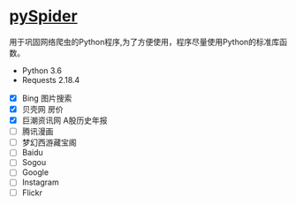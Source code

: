 # [pySpider](https://github.com/Code-0x00/pySpider)
用于巩固网络爬虫的Python程序,为了方便使用，程序尽量使用Python的标准库函数。

- Python 3.6
- Requests 2.18.4

- [x] Bing 图片搜索
- [x] 贝壳网 房价
- [x] 巨潮资讯网 A股历史年报
- [ ] 腾讯漫画
- [ ] 梦幻西游藏宝阁
- [ ] Baidu
- [ ] Sogou
- [ ] Google
- [ ] Instagram
- [ ] Flickr

